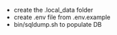 - create the .local_data folder
- create .env file from .env.example
- bin/sqldump.sh to populate DB
